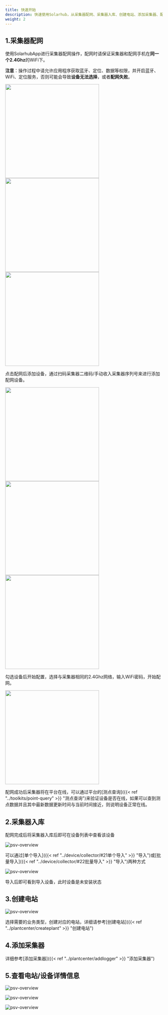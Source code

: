 ```yaml
---
title: 快速开始
description: 快速使用Solarhub，从采集器配网、采集器入库、创建电站、添加采集器、配网、到查看数据
weight: 2
---
```




## 1.采集器配网

使用SolarhubApp进行采集器配网操作，配网时请保证采集器和配网手机在**同一个2.4Ghz**的WiFi下。

**注意**：操作过程中请允许应用程序获取蓝牙、定位、数据等权限，并开启蓝牙、WiFi、定位服务，否则可能会导致**设备无法选择**，或者**配网失败**。



<img src="/../../zh/photo/docs/quickStart/wifi.png" style="margin-right: 50px" width="300">

<img src="/../../zh/photo/docs/quickStart/wifi1.png" style="margin-right: 50px" width="300">

<img src="/../../zh/photo/docs/quickStart/wifi2.png" style="margin-right: 50px" width="300">

点击配网后添加设备，通过扫码采集器二维码/手动收入采集器序列号来进行添加配网设备。

<img src="/../../zh/photo/docs/quickStart/wifi3.png" style="margin-right: 50px" width="300">

<img src="/../../zh/photo/docs/quickStart/wifi4.png" style="margin-right: 50px" width="300">

<img src="/../../zh/photo/docs/quickStart/wifi5.png" style="margin-right: 50px" width="300">

勾选设备后开始配置，选择与采集器相同的2.4Ghz网络，输入WiFi密码，开始配网。

<img src="/../../zh/photo/docs/quickStart/wifi6.png" style="margin: 0 auto" width="300">

配网成功后采集器将在平台在线，可以通过平台的[测点查询]({{< ref "../toolkits/point-query" >}} "测点查询")来验证设备是否在线，如果可以查到测点数据并且其中最新数据更新时间与当前时间接近，则说明设备正常在线。

## 2.采集器入库

配网完成后将采集器入库后即可在设备列表中查看该设备

![psv-overview](/../../zh/photo/docs/quickStart/import.png)

可以通过[单个导入]({{< ref "../device/collector/#21单个导入" >}} "导入")或[批量导入]({{< ref "../device/collector/#22批量导入" >}} "导入")两种方式

![psv-overview](/../../zh/photo/docs/quickStart/import1.png)

导入后即可看到导入设备，此时设备是未安装状态

## 3.创建电站

![psv-overview](/../../zh/photo/docs/quickStart/add-plant.png)

选择需要的业务类型，创建对应的电站，详细请参考[创建电站]({{< ref "../plantcenter/createplant" >}} "创建电站")

## 4.添加采集器

详细参考[添加采集器]({{< ref "../plantcenter/addlogger" >}} "添加采集器")

## 5.查看电站/设备详情信息

![psv-overview](/../../zh/photo/docs/quickStart/plant.png)

![psv-overview](/../../zh/photo/docs/quickStart/device.png)

![psv-overview](/../../zh/photo/docs/quickStart/device1.png)

